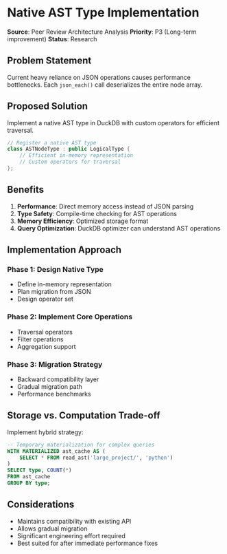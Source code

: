 # Native AST Type Implementation

**Source**: Peer Review Architecture Analysis
**Priority**: P3 (Long-term improvement)
**Status**: Research

## Problem Statement

Current heavy reliance on JSON operations causes performance bottlenecks. Each `json_each()` call deserializes the entire node array.

## Proposed Solution

Implement a native AST type in DuckDB with custom operators for efficient traversal.

```cpp
// Register a native AST type
class ASTNodeType : public LogicalType {
    // Efficient in-memory representation
    // Custom operators for traversal
};
```

## Benefits

1. **Performance**: Direct memory access instead of JSON parsing
2. **Type Safety**: Compile-time checking for AST operations
3. **Memory Efficiency**: Optimized storage format
4. **Query Optimization**: DuckDB optimizer can understand AST operations

## Implementation Approach

### Phase 1: Design Native Type
- Define in-memory representation
- Plan migration from JSON
- Design operator set

### Phase 2: Implement Core Operations
- Traversal operators
- Filter operations
- Aggregation support

### Phase 3: Migration Strategy
- Backward compatibility layer
- Gradual migration path
- Performance benchmarks

## Storage vs. Computation Trade-off

Implement hybrid strategy:
```sql
-- Temporary materialization for complex queries
WITH MATERIALIZED ast_cache AS (
    SELECT * FROM read_ast('large_project/', 'python')
)
SELECT type, COUNT(*) 
FROM ast_cache 
GROUP BY type;
```

## Considerations

- Maintains compatibility with existing API
- Allows gradual migration
- Significant engineering effort required
- Best suited for after immediate performance fixes